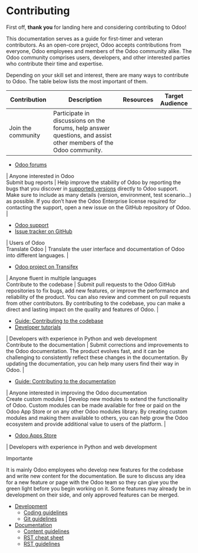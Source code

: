 # Contributing

First off, **thank you** for landing here and considering contributing to
Odoo!

This documentation serves as a guide for first-timer and veteran contributors.
As an open-core project, Odoo accepts contributions from everyone, Odoo
employees and members of the Odoo community alike. The Odoo community
comprises users, developers, and other interested parties who contribute their
time and expertise.

Depending on your skill set and interest, there are many ways to contribute to
Odoo. The table below lists the most important of them.

Contribution | Description | Resources | Target Audience  
---|---|---|---  
Join the community | Participate in discussions on the forums, help answer questions, and assist other members of the Odoo community. | 

  * [Odoo forums](https://www.odoo.com/forum)

| Anyone interested in Odoo  
Submit bug reports | Help improve the stability of Odoo by reporting the bugs that you discover in [supported versions](administration/supported_versions.html) directly to Odoo support. Make sure to include as many details (version, environment, test scenario…) as possible. If you don’t have the Odoo Enterprise license required for contacting the support, open a new issue on the GitHub repository of Odoo. | 

  * [Odoo support](https://www.odoo.com/help)
  * [Issue tracker on GitHub](https://github.com/odoo/odoo/issues)

| Users of Odoo  
Translate Odoo | Translate the user interface and documentation of Odoo into different languages. | 

  * [Odoo project on Transifex](https://explore.transifex.com/odoo/)

| Anyone fluent in multiple languages  
Contribute to the codebase | Submit pull requests to the Odoo GitHub repositories to fix bugs, add new features, or improve the performance and reliability of the product. You can also review and comment on pull requests from other contributors. By contributing to the codebase, you can make a direct and lasting impact on the quality and features of Odoo. | 

  * [Guide: Contributing to the codebase](contributing/development.html)
  * [Developer tutorials](developer/howtos.html)

| Developers with experience in Python and web development  
Contribute to the documentation | Submit corrections and improvements to the Odoo documentation. The product evolves fast, and it can be challenging to consistently reflect these changes in the documentation. By updating the documentation, you can help many users find their way in Odoo. | 

  * [Guide: Contributing to the documentation](contributing/documentation.html)

| Anyone interested in improving the Odoo documentation  
Create custom modules | Develop new modules to extend the functionality of Odoo. Custom modules can be made available for free or paid on the Odoo App Store or on any other Odoo modules library. By creating custom modules and making them available to others, you can help grow the Odoo ecosystem and provide additional value to users of the platform. | 

  * [Odoo Apps Store](https://apps.odoo.com/apps)

| Developers with experience in Python and web development  
  
Importante

It is mainly Odoo employees who develop new features for the codebase and
write new content for the documentation. Be sure to discuss any idea for a new
feature or page with the Odoo team so they can give you the green light before
you begin working on it. Some features may already be in development on their
side, and only approved features can be merged.

  * [Development](contributing/development.html)
    * [Coding guidelines](contributing/development/coding_guidelines.html)
    * [Git guidelines](contributing/development/git_guidelines.html)
  * [Documentation](contributing/documentation.html)
    * [Content guidelines](contributing/documentation/content_guidelines.html)
    * [RST cheat sheet](contributing/documentation/rst_cheat_sheet.html)
    * [RST guidelines](contributing/documentation/rst_guidelines.html)


